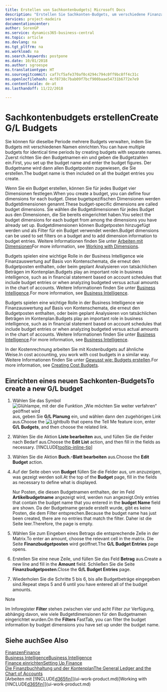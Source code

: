 ```yaml
---
title: Erstellen von Sachkontenbudgets| Microsoft Docs
description: "Erstellen Sie Sachkonten-Budgets, um verschiedene Finanzaktivitäten zu prognostizieren und Dimensionen zu den einzelnen Intelligence-Zwecken zuzuordnen."
services: project-madeira
documentationcenter: 
author: SorenGP
ms.service: dynamics365-business-central
ms.topic: article
ms.devlang: na
ms.tgt_pltfrm: na
ms.workload: na
ms.search.keywords: postpone
ms.date: 10/01/2018
ms.author: sgroespe
ms.translationtype: HT
ms.sourcegitcommit: caf7cf5afe370af0c4294c794c0ff9bc8ff4c31c
ms.openlocfilehash: 4cf8738c7bab09f7bcf900baae54731b6772e7e9
ms.contentlocale: de-at
ms.lasthandoff: 11/22/2018

---
```

# <a name="create-gl-budgets"></a><span data-ttu-id="ced9c-103">Sachkontenbudgets erstellen</span><span class="sxs-lookup"><span data-stu-id="ced9c-103">Create G/L Budgets</span></span>
<span data-ttu-id="ced9c-104">Sie können für dieselbe Periode mehrere Budgets verwalten, indem Sie Budgets mit verschiedenen Namen einrichten.</span><span class="sxs-lookup"><span data-stu-id="ced9c-104">You can have multiple budgets for identical time periods by creating budgets with separate names.</span></span> <span data-ttu-id="ced9c-105">Zuerst richten Sie den Budgetnamen ein und geben die Budgetzahlen ein.</span><span class="sxs-lookup"><span data-stu-id="ced9c-105">First, you set up the budget name and enter the budget figures.</span></span> <span data-ttu-id="ced9c-106">Der Budgetname wird dann allen Budgetposten zugewiesen, die Sie erstellen.</span><span class="sxs-lookup"><span data-stu-id="ced9c-106">The budget name is then included on all the budget entries you create.</span></span>  

 <span data-ttu-id="ced9c-107">Wenn Sie ein Budget erstellen, können Sie für jedes Budget vier Dimensionen festlegen.</span><span class="sxs-lookup"><span data-stu-id="ced9c-107">When you create a budget, you can define four dimensions for each budget.</span></span> <span data-ttu-id="ced9c-108">Diese bugetspezifischen Dimensionen werden Budgetdimensionen genannt.</span><span class="sxs-lookup"><span data-stu-id="ced9c-108">These budget-specific dimensions are called budget dimensions.</span></span> <span data-ttu-id="ced9c-109">Sie wählen die Budgetdimensionen für jedes Budget aus den Dimensionen, die Sie bereits eingerichtet haben.</span><span class="sxs-lookup"><span data-stu-id="ced9c-109">You select the budget dimensions for each budget from among the dimensions you have already set up.</span></span> <span data-ttu-id="ced9c-110">Budgetdimensionen können Budgetposten hinzugefügt werden und als Filter für ein Budget verwendet werden.</span><span class="sxs-lookup"><span data-stu-id="ced9c-110">Budget dimensions can be used to set filters on a budget and to add dimension information to budget entries.</span></span> <span data-ttu-id="ced9c-111">Weitere Informationen finden Sie unter [Arbeiten mit Dimensionen](finance-dimensions.md)</span><span class="sxs-lookup"><span data-stu-id="ced9c-111">For more information, see [Working with Dimensions](finance-dimensions.md).</span></span>

 <span data-ttu-id="ced9c-112">Budgets spielen eine wichtige Rolle in der Business Intelligence wie Finanzauswertung auf Basis von Kontenschemata, die erneut den Budgetposten enthalten, oder beim geplant Analysieren von tatsächlichen Beträgen im Kontenplan.</span><span class="sxs-lookup"><span data-stu-id="ced9c-112">Budgets play an important role in business intelligence, such as in financial statement based on account schedules that include budget entries or when analyzing budgeted versus actual amounts in the chart of accounts.</span></span> <span data-ttu-id="ced9c-113">Weitere Informationen finden Sie unter [Business Intelligence](bi.md).</span><span class="sxs-lookup"><span data-stu-id="ced9c-113">For more information, see [Business Intelligence](bi.md).</span></span>

 <span data-ttu-id="ced9c-114">Budgets spielen eine wichtige Rolle in der Business Intelligence wie Finanzauswertung auf Basis von Kontenschemata, die erneut den Budgetposten enthalten, oder beim geplant Analysieren von tatsächlichen Beträgen im Kontenplan.</span><span class="sxs-lookup"><span data-stu-id="ced9c-114">Budgets play an important role in business intelligence, such as in financial statement based on account schedules that include budget entries or when analyzing budgeted versus actual amounts in the chart of accounts.</span></span> <span data-ttu-id="ced9c-115">Weitere Informationen finden Sie unter [Business Intelligence](bi.md).</span><span class="sxs-lookup"><span data-stu-id="ced9c-115">For more information, see [Business Intelligence](bi.md).</span></span>

<span data-ttu-id="ced9c-116">In der Kostenrechnung arbeiten Sie mit Kostenbudgets auf ähnliche Weise.</span><span class="sxs-lookup"><span data-stu-id="ced9c-116">In cost accounting, you work with cost budgets in a similar way.</span></span> <span data-ttu-id="ced9c-117">Weitere Informationen finden Sie unter [Gewusst wie: Budgets erstellen](finance-create-cost-budgets.md).</span><span class="sxs-lookup"><span data-stu-id="ced9c-117">For more information, see [Creating Cost Budgets](finance-create-cost-budgets.md).</span></span>    

## <a name="to-create-a-new-gl-budget"></a><span data-ttu-id="ced9c-118">Einrichten eines neuen Sachkonten-Budgets</span><span class="sxs-lookup"><span data-stu-id="ced9c-118">To create a new G/L budget</span></span>  
1. <span data-ttu-id="ced9c-119">Wählen Sie das Symbol ![Glühlampe, mit der die Funktion „Wie möchten Sie weiter verfahren“ geöffnet wird](media/ui-search/search_small.png "Wie möchten Sie weiter verfahren?") aus, geben Sie **G/L Planung** ein, und wählen dann den zugehörigen Link aus.</span><span class="sxs-lookup"><span data-stu-id="ced9c-119">Choose the ![Lightbulb that opens the Tell Me feature](media/ui-search/search_small.png "Tell me what you want to do") icon, enter **G/L Budgets**, and then choose the related link.</span></span>  
2. <span data-ttu-id="ced9c-120">Wählen Sie die Aktion **Liste bearbeiten** aus, und füllen Sie die Felder nach Bedarf aus.</span><span class="sxs-lookup"><span data-stu-id="ced9c-120">Choose the **Edit List** action, and then fill in the fields as necessary.</span></span> [!INCLUDE[tooltip-inline-tip](includes/tooltip-inline-tip_md.md)]  
3. <span data-ttu-id="ced9c-121">Wählen Sie die Aktion **Buch.-Blatt bearbeiten** aus.</span><span class="sxs-lookup"><span data-stu-id="ced9c-121">Choose the **Edit Budget** action.</span></span>
4. <span data-ttu-id="ced9c-122">Auf der Seite oben von **Budget** füllen Sie die Felder aus, um anzuzeigen, was gezeigt werden soll.</span><span class="sxs-lookup"><span data-stu-id="ced9c-122">At the top of the **Budget** page, fill in the fields as necessary to define what is displayed.</span></span>  

    <span data-ttu-id="ced9c-123">Nur Posten, die diesen Budgetnamen enthalten, der im Feld **Artikelbudgetname** angezeigt wird, werden nun angezeigt.</span><span class="sxs-lookup"><span data-stu-id="ced9c-123">Only entries that contain the budget name that you entered in the **budget Name** field are shown.</span></span> <span data-ttu-id="ced9c-124">Da der Budgetname gerade erstellt wurde, gibt es keine Posten, die dem Filter entsprechen.</span><span class="sxs-lookup"><span data-stu-id="ced9c-124">Because the budget name has just been created, there are no entries that match the filter.</span></span> <span data-ttu-id="ced9c-125">Daher ist die Seite leer.</span><span class="sxs-lookup"><span data-stu-id="ced9c-125">Therefore, the page is empty.</span></span>  
5. <span data-ttu-id="ced9c-126">Wählen Sie zum Eingeben eines Betrags die entsprechende Zelle in der Matrix.</span><span class="sxs-lookup"><span data-stu-id="ced9c-126">To enter an amount, choose the relevant cell in the matrix.</span></span> <span data-ttu-id="ced9c-127">Die Seite **Finanzbudgetposten** wird geöffnet.</span><span class="sxs-lookup"><span data-stu-id="ced9c-127">The **G/L Budget Entries** page opens.</span></span>  
6. <span data-ttu-id="ced9c-128">Erstellen Sie eine neue Zeile, und füllen Sie das Feld **Betrag** aus.</span><span class="sxs-lookup"><span data-stu-id="ced9c-128">Create a new line and fill in the **Amount** field.</span></span> <span data-ttu-id="ced9c-129">Schließen Sie die Seite **Finanzbudgetposten**.</span><span class="sxs-lookup"><span data-stu-id="ced9c-129">Close the **G/L Budget Entries** page.</span></span>  
7. <span data-ttu-id="ced9c-130">Wiederholen Sie die Schritte 5 bis 6, bis alle Budgetbeträge eingegeben sind.</span><span class="sxs-lookup"><span data-stu-id="ced9c-130">Repeat steps 5 and 6 until you have entered all of the budget amounts.</span></span>  

> [!NOTE]  
>  <span data-ttu-id="ced9c-131">Im Inforegister  **Filter** stehen zwischen vier und acht Filter zur Verfügung, abhängig davon, wie viele  Budgetdimensionen für den Budgetnamen eingerichtet wurden.</span><span class="sxs-lookup"><span data-stu-id="ced9c-131">On the **Filters** FastTab, you can filter the budget information by budget dimensions you have set up under the budget name.</span></span>   

## <a name="see-also"></a><span data-ttu-id="ced9c-132">Siehe auch</span><span class="sxs-lookup"><span data-stu-id="ced9c-132">See Also</span></span>
[<span data-ttu-id="ced9c-133">Finanzen</span><span class="sxs-lookup"><span data-stu-id="ced9c-133">Finance</span></span>](finance.md)  
[<span data-ttu-id="ced9c-134">Business Intelligence</span><span class="sxs-lookup"><span data-stu-id="ced9c-134">Business Intelligence</span></span>](bi.md)  
[<span data-ttu-id="ced9c-135">Finance einrichten</span><span class="sxs-lookup"><span data-stu-id="ced9c-135">Setting Up Finance</span></span>](finance-setup-finance.md)  
[<span data-ttu-id="ced9c-136">Die Finanzbuchhaltung und der Kontenplan</span><span class="sxs-lookup"><span data-stu-id="ced9c-136">The General Ledger and the Chart of Accounts</span></span>](finance-general-ledger.md)  
<span data-ttu-id="ced9c-137">[Arbeiten mit [!INCLUDE[d365fin](includes/d365fin_md.md)]](ui-work-product.md)</span><span class="sxs-lookup"><span data-stu-id="ced9c-137">[Working with [!INCLUDE[d365fin](includes/d365fin_md.md)]](ui-work-product.md)</span></span>  

